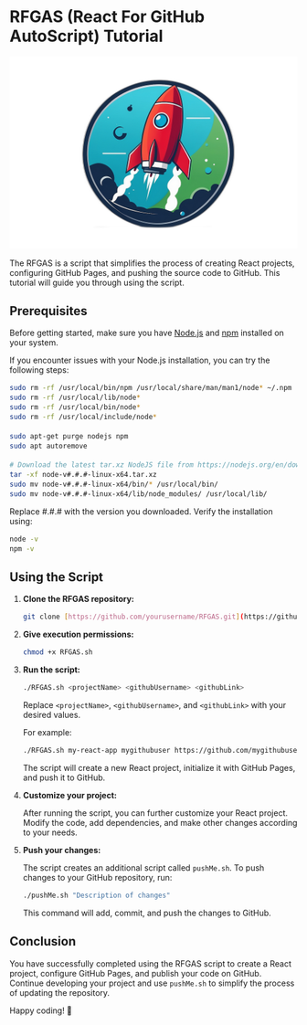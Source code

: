 
# RFGAS (React For GitHub AutoScript) Tutorial
![Alt Text](img.png)

The RFGAS is a script that simplifies the process of creating React projects, configuring GitHub Pages, and pushing the source code to GitHub. This tutorial will guide you through using the script.

## Prerequisites

Before getting started, make sure you have [Node.js](https://nodejs.org/) and [npm](https://www.npmjs.com/) installed on your system.

If you encounter issues with your Node.js installation, you can try the following steps:

```bash
sudo rm -rf /usr/local/bin/npm /usr/local/share/man/man1/node* ~/.npm
sudo rm -rf /usr/local/lib/node*
sudo rm -rf /usr/local/bin/node*
sudo rm -rf /usr/local/include/node*

sudo apt-get purge nodejs npm
sudo apt autoremove

# Download the latest tar.xz NodeJS file from https://nodejs.org/en/download/
tar -xf node-v#.#.#-linux-x64.tar.xz
sudo mv node-v#.#.#-linux-x64/bin/* /usr/local/bin/
sudo mv node-v#.#.#-linux-x64/lib/node_modules/ /usr/local/lib/
```
Replace #.#.# with the version you downloaded.
Verify the installation using:
```bash
node -v
npm -v
```
## Using the Script

1. **Clone the RFGAS repository:**

    ```bash
    git clone [https://github.com/yourusername/RFGAS.git](https://github.com/alessandriLuca/RFGAS/tree/main)
    ```

2. **Give execution permissions:**

    ```bash
    chmod +x RFGAS.sh
    ```

3. **Run the script:**

    ```bash
    ./RFGAS.sh <projectName> <githubUsername> <githubLink>
    ```

    Replace `<projectName>`, `<githubUsername>`, and `<githubLink>` with your desired values.

    For example:

    ```bash
    ./RFGAS.sh my-react-app mygithubuser https://github.com/mygithubuser/my-react-app.git
    ```

    The script will create a new React project, initialize it with GitHub Pages, and push it to GitHub.

4. **Customize your project:**

    After running the script, you can further customize your React project. Modify the code, add dependencies, and make other changes according to your needs.

5. **Push your changes:**

    The script creates an additional script called `pushMe.sh`. To push changes to your GitHub repository, run:

    ```bash
    ./pushMe.sh "Description of changes"
    ```

    This command will add, commit, and push the changes to GitHub.

## Conclusion

You have successfully completed using the RFGAS script to create a React project, configure GitHub Pages, and publish your code on GitHub. Continue developing your project and use `pushMe.sh` to simplify the process of updating the repository.

Happy coding! 🚀
